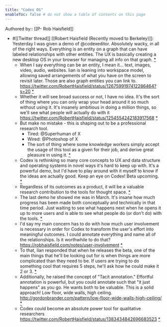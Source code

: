 ```yaml
---
title: "Codex OS"
enableToc: false # do not show a table of contents on this page
---
```

Authored by:: [[P- Rob Haisfield]]

- #[[Twitter thread]] [[Robert Haisfield (Recently moved to Berkeley)]]: Yesterday I was given a demo of @codexeditor. Absolutely wacky, in all of the right ways. Everything is an entity on a graph that can have labeled relationships with other entities. The UX is basically creating a new desktop OS in your browser for managing all info on that graph. [*](https://twitter.com/RobertHaisfield/status/1326185315380310016)
  - When I say everything can be an entity, I mean it... text, images, video, audio, websites. Iian is leaning into workspace model, allowing saved arrangements of what you have on the screen to revisit later. Those are also graph entities you can link to. https://twitter.com/RobertHaisfield/status/1267599197412286464?s=20 [*](https://twitter.com/RobertHaisfield/status/1326186101053140992)
  - Whether it will see broad success or not, I have no idea. It's the sort of thing where you can only wrap your head around it so much without using it. It's insanely ambitious in doing a million things, so we'll see what people will actually do with it https://twitter.com/RobertHaisfield/status/1254554242183917568 [*](https://twitter.com/RobertHaisfield/status/1326187083736649730)
  - But make no mistake - this is shaping out to be a professional research tool.
    - Tired: @Superhuman of X
    - Wired: @Photoshop of X
    - The sort of thing where some knowledge workers simply accept the usage of this tool as a given for their job, and derive great pleasure in using it. [*](https://twitter.com/RobertHaisfield/status/1326187085296934912)
  - Codex is rethinking so many core concepts to UX and data structure and operating systems in novel ways it's hard to keep up with. It's a powerful demo, but I'd have to play around with it myself to know if the ideas are actually good. Keep an eye on Codex! Beta upcoming. [*](https://twitter.com/RobertHaisfield/status/1326187977349869568)
  - Regardless of its outcomes as a product, it will be a valuable research contribution to the tools for thought space. [*](https://twitter.com/RobertHaisfield/status/1326189522531491841)
  - The last demo he showed me was in March. It's insane how much progress has been made both conceptually and technically in that time period. Just waiting to see what happens next when he opens it up to more users and is able to see what people do (or don't do) with the tools. [*](https://twitter.com/RobertHaisfield/status/1326190050124595201)
  - I'd say my main concern has to do with how much user involvement is necessary in order for Codex to transform the user's effort into meaningful outcomes. I could annotate everything and name all of the relationships. Is it worthwhile to do that? https://robhaisfield.com/notes/user-involvement [*](https://twitter.com/RobertHaisfield/status/1326197127903506432)
  - To that, Iian responded that when he releases the beta, one of the main things that he'll be looking out for is when things are more complicated than they need to be. If users are trying to do something cool that requires 5 steps, he'll ask how he could make it 2 or 3. [*](https://twitter.com/RobertHaisfield/status/1326197129950359552)
  - Additionally, he raised the concept of "Tacit annotation." Effortful annotation is powerful, but you could annotate such that "it just happens" as you go. He wants both to be valuable. This is a solid approach! Low floor, wide walls, high ceiling. http://gordonbrander.com/pattern/low-floor-wide-walls-high-ceiling/ [*](https://twitter.com/RobertHaisfield/status/1326197133985288194)
  - Codex could become an absolute power tool for qualitative researchers https://twitter.com/RobertHaisfield/status/1383434842696683523 [*](https://twitter.com/RobertHaisfield/status/1383443781752549379)
